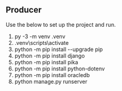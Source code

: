 ## Producer

Use the below to set up the project and run.

1. py -3 -m venv .venv
2. .venv\scripts\activate
3. python -m pip install --upgrade pip
4. python -m pip install django
5. python -m pip install pika
6. python -m pip install python-dotenv
7. python -m pip install oracledb
8. python manage.py runserver
